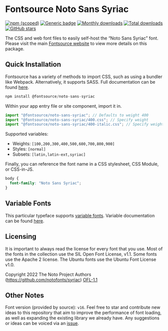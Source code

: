 # Fontsource Noto Sans Syriac

[![npm (scoped)](https://img.shields.io/npm/v/@fontsource/noto-sans-syriac?color=brightgreen)](https://www.npmjs.com/package/@fontsource/noto-sans-syriac) [![Generic badge](https://img.shields.io/badge/fontsource-passing-brightgreen)](https://github.com/fontsource/fontsource) [![Monthly downloads](https://badgen.net/npm/dm/@fontsource/noto-sans-syriac)](https://github.com/fontsource/fontsource) [![Total downloads](https://badgen.net/npm/dt/@fontsource/noto-sans-syriac)](https://github.com/fontsource/fontsource) [![GitHub stars](https://img.shields.io/github/stars/fontsource/fontsource.svg?style=social&label=Star)](https://github.com/fontsource/fontsource/stargazers)

The CSS and web font files to easily self-host the “Noto Sans Syriac” font. Please visit the main [Fontsource website](https://fontsource.org/fonts/noto-sans-syriac) to view more details on this package.

## Quick Installation

Fontsource has a variety of methods to import CSS, such as using a bundler like Webpack. Alternatively, it supports SASS. Full documentation can be found [here](https://fontsource.org/docs/getting-started/introduction).

```javascript
npm install @fontsource/noto-sans-syriac
```

Within your app entry file or site component, import it in.

```javascript
import "@fontsource/noto-sans-syriac"; // Defaults to weight 400
import "@fontsource/noto-sans-syriac/400.css"; // Specify weight
import "@fontsource/noto-sans-syriac/400-italic.css"; // Specify weight and style

```

Supported variables:
- Weights: `[100,200,300,400,500,600,700,800,900]`
- Styles: `[normal]`
- Subsets: `[latin,latin-ext,syriac]`

Finally, you can reference the font name in a CSS stylesheet, CSS Module, or CSS-in-JS.

```css
body {
  font-family: "Noto Sans Syriac";
}
```

## Variable Fonts

This particular typeface supports [variable fonts](https://developer.mozilla.org/en-US/docs/Web/CSS/CSS_Fonts/Variable_Fonts_Guide).
Variable documentation can be found [here](https://fontsource.org/docs/getting-started/variable).

## Licensing
It is important to always read the license for every font that you use.
Most of the fonts in the collection use the SIL Open Font License, v1.1. Some fonts use the Apache 2 license. The Ubuntu fonts use the Ubuntu Font License v1.0.

Copyright 2022 The Noto Project Authors (https://github.com/notofonts/syriac)
[OFL-1.1](http://scripts.sil.org/OFL)

## Other Notes
Font version (provided by source): `v16`.
Feel free to star and contribute new ideas to this repository that aim to improve the performance of font loading, as well as expanding the existing library we already have. Any suggestions or ideas can be voiced via an [issue](https://github.com/fontsource/fontsource/issues).